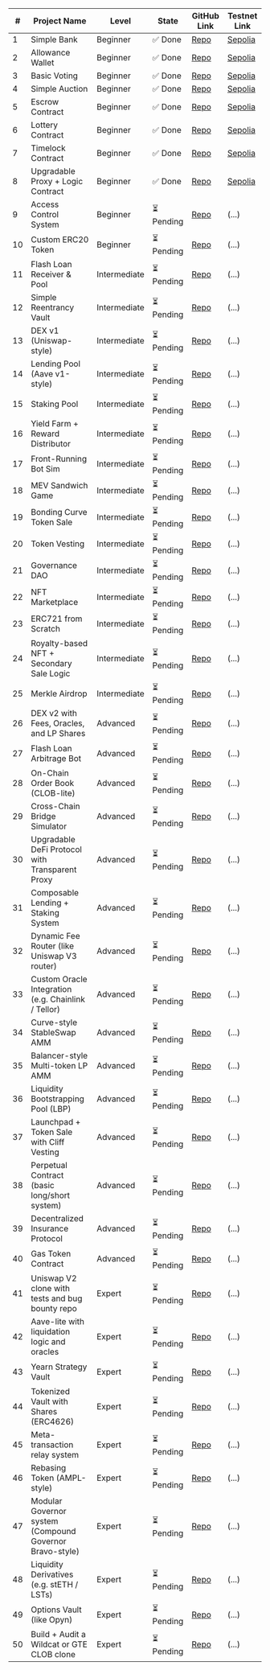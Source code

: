 
| #  | Project Name                                              | Level        | State   | GitHub Link         | Testnet Link                                              |
|----|-----------------------------------------------------------|--------------|---------|----------------------|------------------------------------------------------------|
| 1  | Simple Bank                                               | Beginner     | ✅ Done | [Repo](https://github.com/albahaca0000/simple-bank)         | [Sepolia](https://sepolia.etherscan.io/address/0x2738e5424c8205dc12ea08f54dded89b44609889) |
| 2  | Allowance Wallet                                          | Beginner     | ✅ Done | [Repo](https://github.com/albahaca0000/allowance-wallet)         | [Sepolia](https://sepolia.etherscan.io/address/0x5d91cab4ba288f45d6ce3c8aad7e23bf1bfef419) |
| 3  | Basic Voting                                              | Beginner     | ✅ Done | [Repo](https://github.com/albahaca0000/Choose-Your-President)         | [Sepolia](https://sepolia.etherscan.io/address/0x814ecec3247c020fae59bbfe7538114d63e71bcb) |
| 4  | Simple Auction                                            | Beginner     | ✅ Done | [Repo](https://github.com/albahaca0000/Simple-Auction)         | [Sepolia](https://sepolia.etherscan.io/address/0x084fe7c4e5edd012fa52895a76a35f4628fb6ba1) |
| 5  | Escrow Contract                                           | Beginner     | ✅ Done | [Repo](https://github.com/albahaca0000/escrow-contract)      | [Sepolia](https://sepolia.etherscan.io/address/0x7bea5206c9632655b2c048dfc01a2fc08c7b2182#code)                                                      |
| 6  | Lottery Contract                                          | Beginner     | ✅ Done | [Repo](https://github.com/albahaca0000/Simple-Lottery-Contract)      | [Sepolia](https://sepolia.etherscan.io/address/0x54abe1e97a17db2c722ac1fc6dff3edef535e7fe#code)                                                      |
| 7  | Timelock Contract                                         | Beginner     | ✅ Done | [Repo](https://github.com/albahaca0000/Timelock-Contract)      | [Sepolia](https://sepolia.etherscan.io/address/0x74e2ab6e1f20844b88aa093647310eaedb2b0766)                                                      |
| 8  | Upgradable Proxy + Logic Contract                         | Beginner     | ✅ Done | [Repo](https://github.com/albahaca0000/Upgradeable-ERC20T)      | [Sepolia](https://sepolia.etherscan.io/address/0x5bf811cd7c55b33bb11d76f92d288cba0d90ae94)                                                      |
| 9  | Access Control System                                     | Beginner     | ⏳ Pending | [Repo](...)      | (...)                                                      |
| 10 | Custom ERC20 Token                                        | Beginner     | ⏳ Pending | [Repo](...)      | (...)                                                      |
| 11 | Flash Loan Receiver & Pool                                | Intermediate | ⏳ Pending | [Repo](...)      | (...)                                                      |
| 12 | Simple Reentrancy Vault                                   | Intermediate | ⏳ Pending | [Repo](...)      | (...)                                                      |
| 13 | DEX v1 (Uniswap-style)                                    | Intermediate | ⏳ Pending | [Repo](...)      | (...)                                                      |
| 14 | Lending Pool (Aave v1-style)                              | Intermediate | ⏳ Pending | [Repo](...)      | (...)                                                      |
| 15 | Staking Pool                                              | Intermediate | ⏳ Pending | [Repo](...)      | (...)                                                      |
| 16 | Yield Farm + Reward Distributor                           | Intermediate | ⏳ Pending | [Repo](...)      | (...)                                                      |
| 17 | Front-Running Bot Sim                                     | Intermediate | ⏳ Pending | [Repo](...)      | (...)                                                      |
| 18 | MEV Sandwich Game                                         | Intermediate | ⏳ Pending | [Repo](...)      | (...)                                                      |
| 19 | Bonding Curve Token Sale                                  | Intermediate | ⏳ Pending | [Repo](...)      | (...)                                                      |
| 20 | Token Vesting                                             | Intermediate | ⏳ Pending | [Repo](...)      | (...)                                                      |
| 21 | Governance DAO                                            | Intermediate | ⏳ Pending | [Repo](...)      | (...)                                                      |
| 22 | NFT Marketplace                                           | Intermediate | ⏳ Pending | [Repo](...)      | (...)                                                      |
| 23 | ERC721 from Scratch                                       | Intermediate | ⏳ Pending | [Repo](...)      | (...)                                                      |
| 24 | Royalty-based NFT + Secondary Sale Logic                  | Intermediate | ⏳ Pending | [Repo](...)      | (...)                                                      |
| 25 | Merkle Airdrop                                            | Intermediate | ⏳ Pending | [Repo](...)      | (...)                                                      |
| 26 | DEX v2 with Fees, Oracles, and LP Shares                  | Advanced     | ⏳ Pending | [Repo](...)      | (...)                                                      |
| 27 | Flash Loan Arbitrage Bot                                  | Advanced     | ⏳ Pending | [Repo](...)      | (...)                                                      |
| 28 | On-Chain Order Book (CLOB-lite)                           | Advanced     | ⏳ Pending | [Repo](...)      | (...)                                                      |
| 29 | Cross-Chain Bridge Simulator                              | Advanced     | ⏳ Pending | [Repo](...)      | (...)                                                      |
| 30 | Upgradable DeFi Protocol with Transparent Proxy           | Advanced     | ⏳ Pending | [Repo](...)      | (...)                                                      |
| 31 | Composable Lending + Staking System                       | Advanced     | ⏳ Pending | [Repo](...)      | (...)                                                      |
| 32 | Dynamic Fee Router (like Uniswap V3 router)               | Advanced     | ⏳ Pending | [Repo](...)      | (...)                                                      |
| 33 | Custom Oracle Integration (e.g. Chainlink / Tellor)       | Advanced     | ⏳ Pending | [Repo](...)      | (...)                                                      |
| 34 | Curve-style StableSwap AMM                                | Advanced     | ⏳ Pending | [Repo](...)      | (...)                                                      |
| 35 | Balancer-style Multi-token LP AMM                         | Advanced     | ⏳ Pending | [Repo](...)      | (...)                                                      |
| 36 | Liquidity Bootstrapping Pool (LBP)                        | Advanced     | ⏳ Pending | [Repo](...)      | (...)                                                      |
| 37 | Launchpad + Token Sale with Cliff Vesting                 | Advanced     | ⏳ Pending | [Repo](...)      | (...)                                                      |
| 38 | Perpetual Contract (basic long/short system)              | Advanced     | ⏳ Pending | [Repo](...)      | (...)                                                      |
| 39 | Decentralized Insurance Protocol                          | Advanced     | ⏳ Pending | [Repo](...)      | (...)                                                      |
| 40 | Gas Token Contract                                        | Advanced     | ⏳ Pending | [Repo](...)      | (...)                                                      |
| 41 | Uniswap V2 clone with tests and bug bounty repo           | Expert       | ⏳ Pending | [Repo](...)      | (...)                                                      |
| 42 | Aave-lite with liquidation logic and oracles              | Expert       | ⏳ Pending | [Repo](...)      | (...)                                                      |
| 43 | Yearn Strategy Vault                                      | Expert       | ⏳ Pending | [Repo](...)      | (...)                                                      |
| 44 | Tokenized Vault with Shares (ERC4626)                     | Expert       | ⏳ Pending | [Repo](...)      | (...)                                                      |
| 45 | Meta-transaction relay system                             | Expert       | ⏳ Pending | [Repo](...)      | (...)                                                      |
| 46 | Rebasing Token (AMPL-style)                               | Expert       | ⏳ Pending | [Repo](...)      | (...)                                                      |
| 47 | Modular Governor system (Compound Governor Bravo-style)   | Expert       | ⏳ Pending | [Repo](...)      | (...)                                                      |
| 48 | Liquidity Derivatives (e.g. stETH / LSTs)                 | Expert       | ⏳ Pending | [Repo](...)      | (...)                                                      |
| 49 | Options Vault (like Opyn)                                 | Expert       | ⏳ Pending | [Repo](...)      | (...)                                                      |
| 50 | Build + Audit a Wildcat or GTE CLOB clone                 | Expert       | ⏳ Pending | [Repo](...)      | (...)                                                      |
